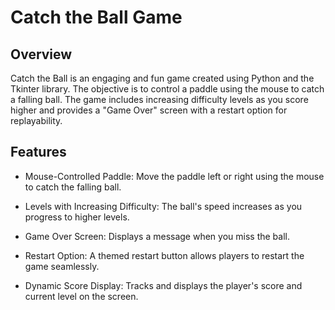 # Catch the Ball Game

## Overview
Catch the Ball is an engaging and fun game created using Python and the Tkinter library. The objective is to control a paddle using the mouse to catch a falling ball. The game includes increasing difficulty levels as you score higher and provides a "Game Over" screen with a restart option for replayability.

## Features
- Mouse-Controlled Paddle: Move the paddle left or right using the mouse to catch the falling ball.

- Levels with Increasing Difficulty: The ball's speed increases as you progress to higher levels.

- Game Over Screen: Displays a message when you miss the ball.

- Restart Option: A themed restart button allows players to restart the game seamlessly.

- Dynamic Score Display: Tracks and displays the player's score and current level on the screen.


